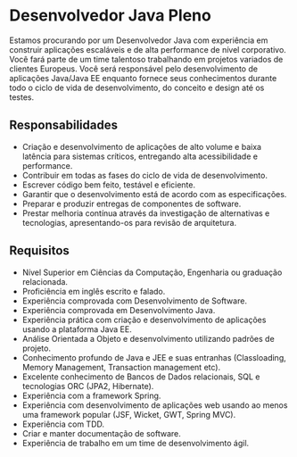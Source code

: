 # Desenvolvedor Java Pleno

Estamos procurando por um Desenvolvedor Java com experiência em construir aplicações
escaláveis e de alta performance de nível corporativo.
Você fará parte de um time talentoso trabalhando em projetos variados de clientes Europeus.
Você será responsável pelo desenvolvimento de aplicações Java/Java EE enquanto fornece
seus conhecimentos durante todo o ciclo de vida de desenvolvimento, do conceito e design até
os testes.

## Responsabilidades

* Criação e desenvolvimento de aplicações de alto volume e baixa latência para sistemas críticos, entregando alta acessibilidade e performance.
* Contribuir em todas as fases do ciclo de vida de desenvolvimento.
* Escrever código bem feito, testável e eficiente.
* Garantir que o desenvolvimento está de acordo com as especificações.
* Preparar e produzir entregas de componentes de software.
* Prestar melhoria contínua através da investigação de alternativas e tecnologias, apresentando-os para revisão de arquitetura.

## Requisitos

* Nível Superior em Ciências da Computação, Engenharia ou graduação relacionada.
* Proficiência em inglês escrito e falado.
* Experiência comprovada com Desenvolvimento de Software.
* Experiência comprovada em Desenvolvimento Java.
* Experiência prática com criação e desenvolvimento de aplicações usando a plataforma Java EE.
* Análise Orientada a Objeto e desenvolvimento utilizando padrões de projeto.
* Conhecimento profundo de Java e JEE e suas entranhas (Classloading, Memory Management, Transaction management etc).
* Excelente conhecimento de Bancos de Dados relacionais, SQL e tecnologias ORC (JPA2, Hibernate).
* Experiência com a framework Spring.
* Experiência com desenvolvimento de aplicações web usando ao menos uma framework popular (JSF, Wicket, GWT, Spring MVC).
* Experiência com TDD.
* Criar e manter documentação de software.
* Experiência de trabalho em um time de desenvolvimento ágil.
